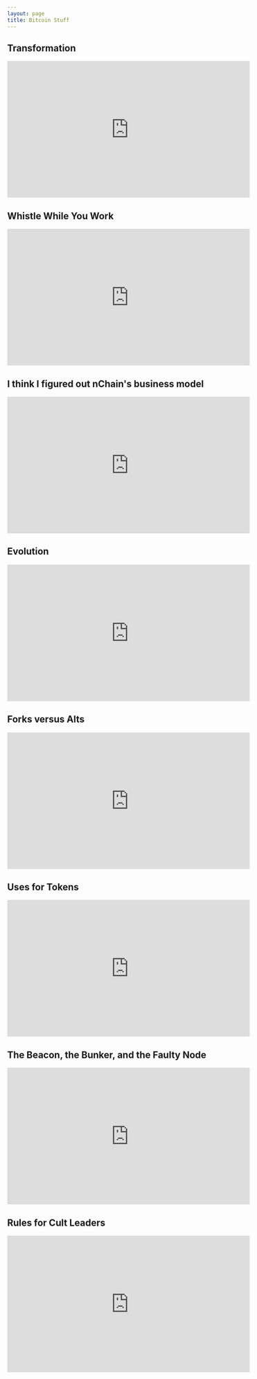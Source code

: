 ```yaml
---
layout: page
title: Bitcoin Stuff
---
```


## Transformation

<iframe width="560" height="315" src="https://www.youtube-nocookie.com/embed/aEPke7XTMDk" frameborder="0" allow="accelerometer; autoplay; encrypted-media; gyroscope; picture-in-picture" allowfullscreen></iframe>

## Whistle While You Work

<iframe width="560" height="315" src="https://www.youtube-nocookie.com/embed/PVGMUeu9ZEA" frameborder="0" allow="accelerometer; autoplay; encrypted-media; gyroscope; picture-in-picture" allowfullscreen></iframe>

## I think I figured out nChain's business model

<iframe width="560" height="315" src="https://www.youtube-nocookie.com/embed/2765PgtHkVk" frameborder="0" allow="accelerometer; autoplay; encrypted-media; gyroscope; picture-in-picture" allowfullscreen></iframe>

## Evolution

<iframe width="560" height="315" src="https://www.youtube-nocookie.com/embed/a01XvAUc0Ic" frameborder="0" allow="accelerometer; autoplay; encrypted-media; gyroscope; picture-in-picture" allowfullscreen></iframe>

## Forks versus Alts

<iframe width="560" height="315" src="https://www.youtube-nocookie.com/embed/DECGRShPhiM" frameborder="0" allow="accelerometer; autoplay; encrypted-media; gyroscope; picture-in-picture" allowfullscreen></iframe>

## Uses for Tokens

<iframe width="560" height="315" src="https://www.youtube-nocookie.com/embed/jblIEhjSqlE" frameborder="0" allow="accelerometer; autoplay; encrypted-media; gyroscope; picture-in-picture" allowfullscreen></iframe>

## The Beacon, the Bunker, and the Faulty Node

<iframe width="560" height="315" src="https://www.youtube-nocookie.com/embed/t70iQnoxY7I" frameborder="0" allow="accelerometer; autoplay; encrypted-media; gyroscope; picture-in-picture" allowfullscreen></iframe>

## Rules for Cult Leaders

<iframe width="560" height="315" src="https://www.youtube-nocookie.com/embed/NA26S_kdZaU" frameborder="0" allow="accelerometer; autoplay; encrypted-media; gyroscope; picture-in-picture" allowfullscreen></iframe>
